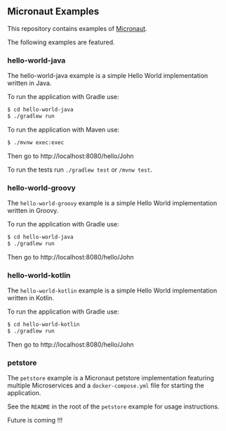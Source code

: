 ## Micronaut Examples

This repository contains examples of [Micronaut](http://micronaut.io).

The following examples are featured.

### hello-world-java

The hello-world-java example is a simple Hello World implementation written in Java.

To run the application with Gradle use:

```bash
$ cd hello-world-java
$ ./gradlew run
```

To run the application with Maven use:

```bash
$ ./mvnw exec:exec
```

Then go to http://localhost:8080/hello/John

To run the tests run `./gradlew test` or `/mvnw test`. 

### hello-world-groovy

The `hello-world-groovy` example is a simple Hello World implementation written in Groovy.

To run the application with Gradle use:

```bash
$ cd hello-world-java
$ ./gradlew run
```

Then go to http://localhost:8080/hello/John

### hello-world-kotlin


The `hello-world-kotlin` example is a simple Hello World implementation written in Kotlin.

To run the application with Gradle use:

```bash
$ cd hello-world-kotlin
$ ./gradlew run
```

Then go to http://localhost:8080/hello/John

### petstore

The `petstore` example is a Micronaut petstore implementation featuring multiple Microservices and a `docker-compose.yml` file for starting the application.

See the `README` in the root of the `petstore` example for usage instructions.

Future is coming !!!

